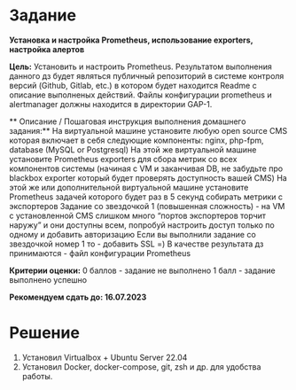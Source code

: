 # Задание

**Установка и настройка Prometheus, использование exporters, настройка алертов**

**Цель:**
Установить и настроить Prometheus.
Результатом выполнения данного дз будет являться публичный репозиторий в системе контроля версий (Github, Gitlab, etc.) в котором будет находится Readme с описание выполненых действий. Файлы конфигурации prometheus и alertmanager должны находится в директории GAP-1.


** Описание / Пошаговая инструкция выполнения домашнего задания:**
На виртуальной машине установите любую open source CMS которая включает в себя следующие компоненты: nginx, php-fpm, database (MySQL or Postgresql)
На этой же виртуальной машине установите Prometheus exporters для сбора метрик со всех компонентов системы (начиная с VM и заканчивая DB, не забудьте про blackbox exporter который будет проверять доступность вашей CMS)
На этой же или дополнительной виртуальной машине установите Prometheus задачей которого будет раз в 5 секунд собирать метрики с экспортеров
Задание со звездочкой 1 (повышенная сложность) - на VM с установленной CMS слишком много “портов экспортеров торчит наружу” и они доступны всем, попробуй настроить доступ только по одному и добавить авторизацию
Если вы выполнили задание со звездочкой номер 1 то - добавить SSL =)
В качестве результата дз принимаются - файл конфигурации Prometheus

**Критерии оценки:**
0 баллов - задание не выполнено
1 балл - задание выполнено успешно

**Рекомендуем сдать до: 16.07.2023**


# Решение
1. Установил Virtualbox + Ubuntu Server 22.04
2. Установил Docker, docker-compose, git, zsh и др. для удобства работы. 
